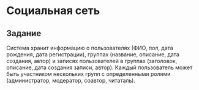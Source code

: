 # Социальная сеть


## Задание

Система хранит информацию о пользователях (ФИО, пол, дата рождения, дата регистрации), группах (название, 
описание, дата создания, автор) и записях пользователей в группах (заголовок, описание, дата создания записи,
автор). Каждый пользователь может быть участником нескольких групп с определенными ролями (администратор, модератор, 
соавтор, читаталь).
